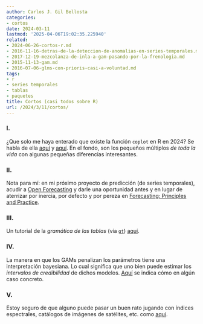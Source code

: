 ```yaml
---
author: Carlos J. Gil Bellosta
categories:
- cortos
date: 2024-03-11
lastmod: '2025-04-06T19:02:35.225940'
related:
- 2024-06-26-cortos-r.md
- 2016-11-16-detras-de-la-deteccion-de-anomalias-en-series-temporales.md
- 2017-12-19-mezcolanza-de-inla-a-gam-pasando-por-la-frenologia.md
- 2015-11-13-gam.md
- 2016-07-06-glms-con-prioris-casi-a-voluntad.md
tags:
- r
- series temporales
- tablas
- paquetes
title: Cortos (casi todos sobre R)
url: /2024/3/11/cortos/
---
```


### I.

¿Que solo me haya enterado que existe la función `coplot` en R en 2024? Se habla de ella
[aquí](https://compassionate-benz-9a12b2.netlify.app/blog/not-so-basic-base-r-functions/index.html) y
[aquí](https://stackoverflow.com/questions/29472360/how-to-read-a-coplot-graph).
En el fondo, son los pequeños múltiplos _de toda la vida_ con algunas pequeñas diferencias interesantes.

### II.

Nota para mí: en mi próximo proyecto de predicción (de series temporales), acudir a
[Open Forecasting](https://forecasting.svetunkov.ru/en/) y darle una oportunidad antes y
en lugar de aterrizar por inercia, por defecto y por pereza en
[Forecasting: Principles and Practice](https://otexts.com/fpp3/).

### III.

Un tutorial de la _gramática de las tablas_ (vía [`gt`](https://cran.r-project.org/web/packages/gt/index.html))
[aquí](https://www.quantumjitter.com/project/footnote/).

### IV.

La manera en que los GAMs penalizan los parámetros tiene una interpretación bayesiana. Lo cual significa que uno bien puede estimar los _intervalos de credibilidad_ de dichos modelos. [Aquí](https://www.seascapemodels.org/rstats/2024/01/05/credible-intervals-with-GAMs.html) se indica cómo en algún caso concreto.

### V.

Estoy seguro de que alguno puede pasar un buen rato jugando con índices espectrales, catálogos de imágenes de satélites, etc. como
[aquí](https://geocompx.org/post/2024/rsi-bp1/index.html).